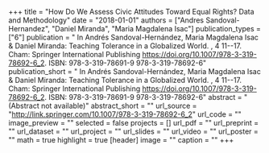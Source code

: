 +++
title = "How Do We Assess Civic Attitudes Toward Equal Rights? Data and Methodology"
date = "2018-01-01"
authors = ["Andres Sandoval-Hernandez", "Daniel Miranda", "Maria Magdalena Isac"]
publication_types = ["6"]
publication = " In Andrés Sandoval-Hernández, Maria Magdalena Isac & Daniel Miranda: Teaching Tolerance in a Globalized World. , 4 11--17. Cham: Springer International Publishing https://doi.org/10.1007/978-3-319-78692-6_2. ISBN: 978-3-319-78691-9 978-3-319-78692-6"
publication_short = " In Andrés Sandoval-Hernández, Maria Magdalena Isac & Daniel Miranda: Teaching Tolerance in a Globalized World. , 4 11--17. Cham: Springer International Publishing https://doi.org/10.1007/978-3-319-78692-6_2. ISBN: 978-3-319-78691-9 978-3-319-78692-6"
abstract = "(Abstract not available)"
abstract_short = ""
url_source = "http://link.springer.com/10.1007/978-3-319-78692-6_2"
url_code = ""
image_preview = ""
selected = false
projects = []
url_pdf = ""
url_preprint = ""
url_dataset = ""
url_project = ""
url_slides = ""
url_video = ""
url_poster = ""
math = true
highlight = true
[header]
image = ""
caption = ""
+++
